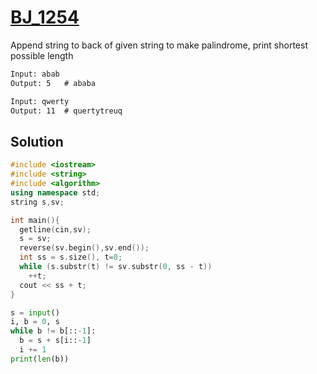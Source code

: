 # [BJ_1254](https://acmicpc.net/problem/1254)

Append string to back of given string to make palindrome, print shortest possible length

```txt
Input: abab
Output: 5   # ababa

Input: qwerty
Output: 11  # quertytreuq
```

## Solution

```cpp
#include <iostream>
#include <string>
#include <algorithm>
using namespace std;
string s,sv;

int main(){
  getline(cin,sv);
  s = sv;
  reverse(sv.begin(),sv.end());
  int ss = s.size(), t=0;
  while (s.substr(t) != sv.substr(0, ss - t))
    ++t;
  cout << ss + t;
}
```

```py
s = input()
i, b = 0, s
while b != b[::-1]:
  b = s + s[i::-1]
  i += 1
print(len(b))
```

